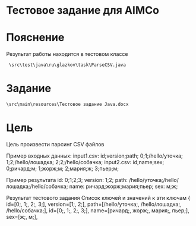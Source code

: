Тестовое задание для AIMCo
==========================

Пояснение
=========
Результат работы находится в тестовом классе

`` 
\src\test\java\ru\glazkov\task\ParseCSV.java
``

Задание
========

``
\src\main\resources\Тестовое задание Java.docx
``

Цель
=====
Цель произвести парсинг CSV файлов

Пример входных данных:
input1.csv:
id;version;path;
0;1;/hello/уточка;
1;2;/hello/лошадка;
2;2;/hello/собачка;
input2.csv:
id;name;sex;
0;ричард;м;
1;жорж;м;
2;мария;ж;
3;пьер;м;

Пример результата
id:
0;1;2;3;
version:
1;2;
path:
/hello/уточка;/hello/лошадка;/hello/собачка;
name:
ричард;жорж;мария;пьер;
sex:
м;ж;

Результат тестового задания
Список ключей и значений к эти ключам
{ id=[0;, 1;, 2;, 3;],
 version=[1;, 2;],
 path=[/hello/уточка;, /hello/лошадка;, /hello/собачка;],
 id=[0;, 1;, 2;, 3;],
 name=[ричард;, жорж;, мария;, пьер;],
 sex=[ж;, м;],


